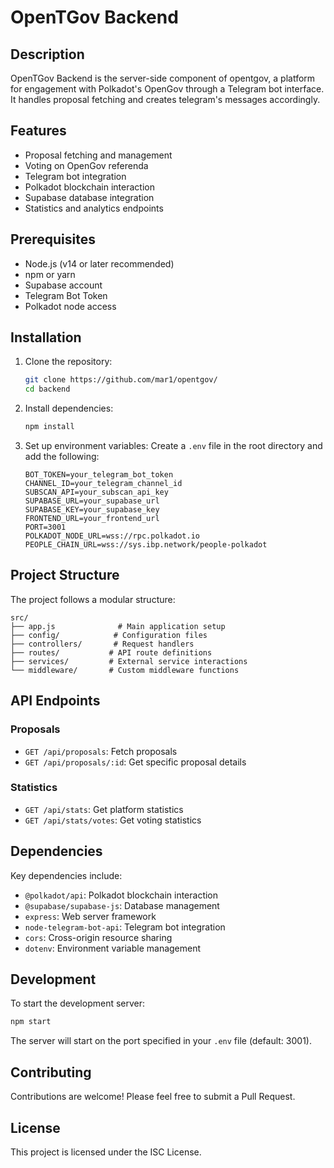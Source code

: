 # OpenTGov Backend

## Description

OpenTGov Backend is the server-side component of opentgov, a platform for engagement with Polkadot's OpenGov through a Telegram bot interface. It handles proposal fetching and creates telegram's messages accordingly.

## Features

- Proposal fetching and management
- Voting on OpenGov referenda
- Telegram bot integration
- Polkadot blockchain interaction
- Supabase database integration
- Statistics and analytics endpoints

## Prerequisites

- Node.js (v14 or later recommended)
- npm or yarn
- Supabase account
- Telegram Bot Token
- Polkadot node access

## Installation

1. Clone the repository:

   ```bash
   git clone https://github.com/mar1/opentgov/
   cd backend
   ```

2. Install dependencies:

   ```bash
   npm install
   ```

3. Set up environment variables:
   Create a `.env` file in the root directory and add the following:

   ```plaintext
   BOT_TOKEN=your_telegram_bot_token
   CHANNEL_ID=your_telegram_channel_id
   SUBSCAN_API=your_subscan_api_key
   SUPABASE_URL=your_supabase_url
   SUPABASE_KEY=your_supabase_key
   FRONTEND_URL=your_frontend_url
   PORT=3001
   POLKADOT_NODE_URL=wss://rpc.polkadot.io
   PEOPLE_CHAIN_URL=wss://sys.ibp.network/people-polkadot
   ```

## Project Structure

The project follows a modular structure:

```plaintext
src/
├── app.js              # Main application setup
├── config/            # Configuration files
├── controllers/       # Request handlers
├── routes/           # API route definitions
├── services/         # External service interactions
└── middleware/       # Custom middleware functions
```

## API Endpoints

### Proposals

- `GET /api/proposals`: Fetch proposals
- `GET /api/proposals/:id`: Get specific proposal details

### Statistics

- `GET /api/stats`: Get platform statistics
- `GET /api/stats/votes`: Get voting statistics

## Dependencies

Key dependencies include:

- `@polkadot/api`: Polkadot blockchain interaction
- `@supabase/supabase-js`: Database management
- `express`: Web server framework
- `node-telegram-bot-api`: Telegram bot integration
- `cors`: Cross-origin resource sharing
- `dotenv`: Environment variable management

## Development

To start the development server:

```bash
npm start
```

The server will start on the port specified in your `.env` file (default: 3001).

## Contributing

Contributions are welcome! Please feel free to submit a Pull Request.

## License

This project is licensed under the ISC License.
